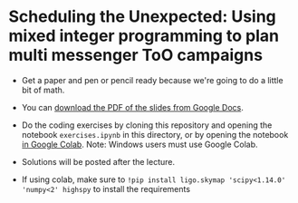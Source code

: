 # Scheduling the Unexpected: Using mixed integer programming to plan multi messenger ToO campaigns

- Get a paper and pen or pencil ready because we're going to do a little bit of math.
- You can [download the PDF of the slides from Google Docs](https://drive.google.com/file/d/1B8vBuKIro18T3ZF7vmRLXP6Pr23AiRni/view?usp=share_link).
- Do the coding exercises by cloning this repository and opening the notebook `exercises.ipynb` in this directory, or by opening the notebook [in Google Colab](https://colab.research.google.com/github/ZTF-Summer-School/ztf_summer_school_2024/blob/main/lectures/03-milp/exercises.ipynb). Note: Windows users must use Google Colab.
- Solutions will be posted after the lecture.

- If using colab, make sure to `!pip install ligo.skymap 'scipy<1.14.0' 'numpy<2' highspy` to install the requirements

